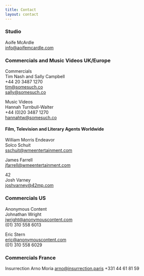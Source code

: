 ```yaml
---
title: Contact
layout: contact
---
```


### Studio  
Aoife McArdle  
[info@aoifemcardle.com](mailto:info@aoifemcardle.com)

### Commercials and Music Videos UK/Europe

Commercials  
Tim Nash and Sally Campbell  
+44 20 3487 1270  
[tim@somesuch.co](mailto:tim@somesuch.co)  
[sally@somesuch.co](mailto:sally@somesuch.co)  

Music Videos  
Hannah Turnbull-Walter  
+44 (0)20 3487 1270  
[hannahtw@somesuch.co](mailto:hannahtw@somesuch.co)  

#### Film, Television and Literary Agents Worldwide
William Morris Endeavor  
Solco Schuit  
[sschuit@wmeentertainment.com](mailto:sschuit@wmeentertainment.com)

James Farrell  
[jfarrell@wmeentertainment.com](mailto:jfarrell@wmeentertainment.com)

42  
Josh Varney  
[joshvarney@42mp.com](mailto:joshvarney@42mp.com)

### Commercials US
Anonymous Content  
Johnathan Wright  
[jwright@anonymouscontent.com](mailto:jwright@anonymouscontent.com)  
(01) 310 558 6013  

Eric Stern  
[eric@anonymouscontent.com](mailto:eric@anonymouscontent.com)  
(01) 310 558 6029

### Commercials France
Insurrection
Arno Moria
[arno@insurrection.paris](mailto:arno@insurrection.paris)
+331 44 61 81 59